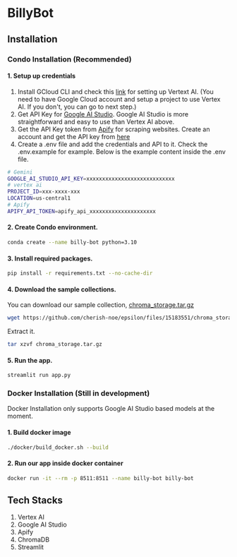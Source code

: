 # BillyBot

## Installation 

### Condo Installation (Recommended)

#### 1. Setup up credentials

1. Install GCloud CLI and check this [link](https://cloud.google.com/docs/authentication/provide-credentials-adc#local-dev) for setting up Vertext AI.
(You need to have Google Cloud account and setup a project to use Vertex AI. If you don't, you can go to next step.)
2.  Get API Key for [Google AI Studio](https://aistudio.google.com/app/apikey). Google AI Studio is more straightforward and easy to use than Vertex AI above. 
3. Get the API Key token from [Apify](https://apify.com/) for scraping websites. Create an account and get the API key from [here](https://console.apify.com/account/integrations)
4. Create a .env file and add the credentials and API to it. Check the .env.example for example. Below is the example content inside the .env file. 

```bash
# Gemini
GOOGLE_AI_STUDIO_API_KEY=xxxxxxxxxxxxxxxxxxxxxxxxxxxx
# vertex ai
PROJECT_ID=xxx-xxxx-xxx
LOCATION=us-central1
# Apify
APIFY_API_TOKEN=apify_api_xxxxxxxxxxxxxxxxxxxxx
```

#### 2. Create Condo environment. 
```bash
conda create --name billy-bot python=3.10
```

#### 3. Install required packages.
```bash
pip install -r requirements.txt --no-cache-dir
```

#### 4. Download the sample collections. 

You can download our sample collection, [chroma_storage.tar.gz](https://github.com/cherish-noe/epsilon/files/15183551/chroma_storage.tar.gz)

```bash
wget https://github.com/cherish-noe/epsilon/files/15183551/chroma_storage.tar.gz
```
Extract it.
```bash
tar xzvf chroma_storage.tar.gz
```

#### 5. Run the app. 
```bash
streamlit run app.py
```


### Docker Installation (Still in development)

Docker Installation only supports Google AI Studio based models at the moment. 

#### 1. Build docker image
```bash
./docker/build_docker.sh --build
```

#### 2. Run our app inside docker container
```bash
docker run -it --rm -p 8511:8511 --name billy-bot billy-bot
```

## Tech Stacks

1. Vertex AI
2. Google AI Studio
3. Apify
4. ChromaDB
5. Streamlit